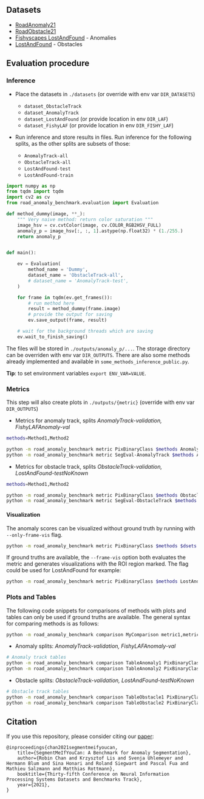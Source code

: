 
## Datasets

* [RoadAnomaly21](https://uni-wuppertal.sciebo.de/s/TVR7VxukVrV7fUH/download)
* [RoadObstacle21](https://uni-wuppertal.sciebo.de/s/wQQq2saipS339QA/download)
* [Fishyscapes LostAndFound](https://fishyscapes.com/) - Anomalies
* [LostAndFound](http://wwwlehre.dhbw-stuttgart.de/~sgehrig/lostAndFoundDataset/index.html) - Obstacles

## Evaluation procedure

### Inference

* Place the datasets in `./datasets` (or override with env var `DIR_DATASETS`)
	* `dataset_ObstacleTrack`
	* `dataset_AnomalyTrack`
	* `dataset_LostAndFound` (or provide location in env `DIR_LAF`)
	* `dataset_FishyLAF` (or provide location in env `DIR_FISHY_LAF`)

* Run inference and store results in files. Run inference for the following splits, as the other splits are subsets of those:
	* `AnomalyTrack-all`
	* `ObstacleTrack-all`
	* `LostAndFound-test`
	* `LostAndFound-train`

```python
import numpy as np
from tqdm import tqdm
import cv2 as cv
from road_anomaly_benchmark.evaluation import Evaluation

def method_dummy(image, **_):
	""" Very naive method: return color saturation """
	image_hsv = cv.cvtColor(image, cv.COLOR_RGB2HSV_FULL)
	anomaly_p = image_hsv[:, :, 1].astype(np.float32) * (1./255.)
	return anomaly_p


def main():

	ev = Evaluation(
		method_name = 'Dummy', 
		dataset_name = 'ObstacleTrack-all',
		# dataset_name = 'AnomalyTrack-test',
	)

	for frame in tqdm(ev.get_frames()):
		# run method here
		result = method_dummy(frame.image)
		# provide the output for saving
		ev.save_output(frame, result)

	# wait for the background threads which are saving
	ev.wait_to_finish_saving()
```

The files will be stored in `./outputs/anomaly_p/...`. The storage directory can be overriden with env var `DIR_OUTPUTS`.
There are also some methods already implemented and available in `some_methods_inference_public.py`. 

**Tip**: to set environment variables `export ENV_VAR=VALUE`.

### Metrics

This step will also create plots in `./outputs/{metric}` (override with env var `DIR_OUTPUTS`)

* Metrics for anomaly track, splits *AnomalyTrack-validation, FishyLAFAnomaly-val*

```bash
methods=Method1,Method2

python -m road_anomaly_benchmark metric PixBinaryClass $methods AnomalyTrack-validation,FishyLAFAnomaly-val
python -m road_anomaly_benchmark metric SegEval-AnomalyTrack $methods AnomalyTrack-validation,FishyLAFAnomaly-val
```

* Metrics for obstacle track, splits *ObstacleTrack-validation, LostAndFound-testNoKnown*

```bash
methods=Method1,Method2

python -m road_anomaly_benchmark metric PixBinaryClass $methods ObstacleTrack-validation,LostAndFound-testNoKnown
python -m road_anomaly_benchmark metric SegEval-ObstacleTrack $methods ObstacleTrack-validation,LostAndFound-testNoKnown
```

#### Visualization

The anomaly scores can be visualized without ground truth by running with `--only-frame-vis` flag.

```bash
python -m road_anomaly_benchmark metric PixBinaryClass $methods $dsets --only-frame-vis
```

If ground truths are available, the `--frame-vis` option both evaluates the metric and generates visualizations with the ROI region marked. The flag could be used for LostAndFound for example:

```bash
python -m road_anomaly_benchmark metric PixBinaryClass $methods LostAndFound-testNoKnown --frame-vis
```

### Plots and Tables

The following code snippets for comparisons of methods with plots and tables can only be used if ground truths are available. The general syntax for comparing methods is as follows:

```bash
python -m road_anomaly_benchmark comparison MyComparison metric1,metric2 method1,method2 dset1,dset2
```

* Anomaly splits: *AnomalyTrack-validation, FishyLAFAnomaly-val*

```bash
# Anomaly track tables
python -m road_anomaly_benchmark comparison TableAnomaly1 PixBinaryClass,SegEval-AnomalyTrack $methods_ano AnomalyTrack-validation --names names.json
python -m road_anomaly_benchmark comparison TableAnomaly2 PixBinaryClass,SegEval-AnomalyTrack $methods_ano FishyLAFAnomaly-val --names names.json
```

* Obstacle splits: *ObstacleTrack-validation, LostAndFound-testNoKnown*

```bash
# Obstacle track tables
python -m road_anomaly_benchmark comparison TableObstacle1 PixBinaryClass,SegEval-ObstacleTrack $methods_obs ObstacleTrack-validation --names names.json
python -m road_anomaly_benchmark comparison TableObstacle2 PixBinaryClass,SegEval-ObstacleTrack $methods_obs LostAndFound-testNoKnown --names names.json
```

## Citation
If you use this repository, please consider citing our [paper](https://arxiv.org/abs/2104.14812):
	
	@inproceedings{chan2021segmentmeifyoucan,
		title={SegmentMeIfYouCan: A Benchmark for Anomaly Segmentation},
		author={Robin Chan and Krzysztof Lis and Svenja Uhlemeyer and Hermann Blum and Sina Honari and Roland Siegwart and Pascal Fua and Mathieu Salzmann and Matthias Rottmann},
		booktitle={Thirty-fifth Conference on Neural Information Processing Systems Datasets and Benchmarks Track},
		year={2021},
	}